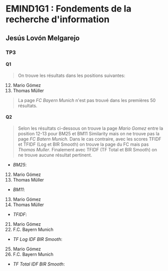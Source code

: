 
# EMIND1G1 : Fondements de la recherche d'information

## Jesús Lovón Melgarejo

### TP3

#### Q1 
> On trouve les résultats dans les positions suivantes:
12. Mario Gómez
25. Thomas Müller
> La page *FC Bayern Munich* n'est pas trouvé dans les premières 50 résultats.

#### Q2
> Selon les résultats ci-dessous on trouve la page *Mario Gomez* entre la position 12-13 pour BM25 et BM11 Similarity mais on ne trouve pas la page *FC Batern Munich*. Dans le cas contraire, avec les scores TFIDF et TFIDF (Log et BIR Smooth) on trouve la page du FC mais pas *Thomas Muller*. Finalement avec TFIDF (TF Total et BIR Smooth) on ne trouve aucune résultat pertinent.
- *BM25*:
12. Mario Gómez
25. Thomas Müller
- *BM11*:
13. Mario Gómez
30. Thomas Müller  
- *TFIDF*:
21. Mario Gómez
34. F.C. Bayern Munich
- *TF Log IDF BIR Smooth*:
25. Mario Gómez
40. F.C. Bayern Munich
- *TF Total IDF BIR Smooth*:

